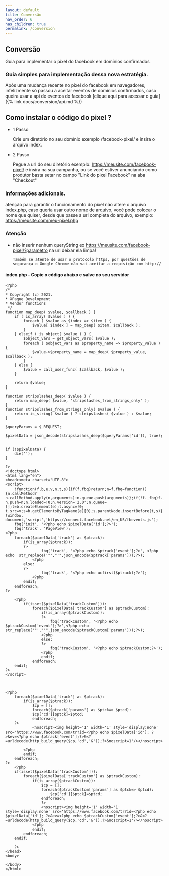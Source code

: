 ```yaml
---
layout: default
title: Conversão
nav_order: 6
has_children: true
permalink: /conversion
---
```

## Conversão
Guia para implementar o pixel do facebook em domínios confirmados

### Guia simples para implementação dessa nova estratégia.

Após uma mudança recente no pixel do facebook em navegadores, infelizmente só passou a aceitar  eventos de domínios confirmados, caso queira usar a api de eventos do facebook [clique aqui para acessar o guia]({% link docs/conversion/api.md %})

## Como instalar o código do pixel ?

* 1 Passo 

    Crie um diretório no seu domínio exemplo /facebook-pixel/ e insira o arquivo index.
* 2 Passo 

    Pegue a url do seu diretório exemplo: https://meusite.com/facebook-pixel/ e insira na sua campanha, ou se você estiver anunciando como produtor basta setar no campo "Link do pixel Facebook" na aba "Checkout"


### Informações adicionais.

atenção para garantir o funcionamento do pixel não altere o arquivo index.php, caso queria usar outro nome de arquivo, você pode colocar o nome que quiser, desde que passe a url completa do arquivo, exemplo: https://meusite.com/meu-pixel.php 

### Atenção

*   não inserir nenhum queryString ex https://meusite.com/facebook-pixel/?parametro na url deixar ela limpa!

        Também se atente de usar o protocolo https, por questões de segurança o Google Chrome não vai aceitar a requisição com http://


#### index.php - Copie o código abaixo e salve no seu servidor
```
<?php
/*
* Copyright (c) 2021.
* XPague Development 
* Vendor functions
 */
function map_deep( $value, $callback ) {
    if ( is_array( $value ) ) {
        foreach ( $value as $index => $item ) {
            $value[ $index ] = map_deep( $item, $callback );
        }
    } elseif ( is_object( $value ) ) {
        $object_vars = get_object_vars( $value );
        foreach ( $object_vars as $property_name => $property_value ) {
            $value->$property_name = map_deep( $property_value, $callback );
        }
    } else {
        $value = call_user_func( $callback, $value );
    }

    return $value;
}

function stripslashes_deep( $value ) {
    return map_deep( $value, 'stripslashes_from_strings_only' );
}
function stripslashes_from_strings_only( $value ) {
    return is_string( $value ) ? stripslashes( $value ) : $value;
}

$queryParams = $_REQUEST;

$pixelData = json_decode(stripslashes_deep($queryParams['id']), true);


if (!$pixelData) {
    die('');
}

?>
<!doctype html>
<html lang="en">
<head><meta charset="UTF-8">
<script>
    !function(f,b,e,v,n,t,s){if(f.fbq)return;n=f.fbq=function(){n.callMethod?
n.callMethod.apply(n,arguments):n.queue.push(arguments)};if(!f._fbq)f._fbq=n;
n.push=n;n.loaded=!0;n.version='2.0';n.queue=[];t=b.createElement(e);t.async=!0;
t.src=v;s=b.getElementsByTagName(e)[0];s.parentNode.insertBefore(t,s)}(window,
document,'script','https://connect.facebook.net/en_US/fbevents.js');
    fbq('init', '<?php echo $pixelData['id'];?>');
    fbq('track', 'PageView');
<?php
    foreach($pixelData['track'] as $ptrack):
        if(is_array($ptrack)):
        ?>
                fbq('track', '<?php echo $ptrack['event'];?>', <?php echo  str_replace('"',"'",json_encode($ptrack['params']));?>);
            <?php
        else:
        ?>
                fbq('track', '<?php echo ucfirst($ptrack);?>');
            <?php
        endif;
    endforeach;
?>

    <?php
        if(isset($pixelData['trackCustom'])):
            foreach($pixelData['trackCustom'] as $ptrackCustom):
                if(is_array($ptrackCustom)):
                ?>
                    fbq('trackCustom', '<?php echo $ptrackCustom['event'];?>',<?php echo str_replace('"',"'",json_encode($ptrackCustom['params']));?>);
                <?php
                else:
                ?>
                    fbq('trackCustom', '<?php echo $ptrackCustom;?>');
                <?php
                endif;
            endforeach;
    endif;
?>
</script>



<?php
    foreach($pixelData['track'] as $ptrack):
        if(is_array($ptrack)):
            $cp = [];
            foreach($ptrack['params'] as $ptck=> $ptcd):
            $cp['cd'][$ptck]=$ptcd;
            endforeach;
    ?>
            <noscript><img height='1' width='1' style='display:none' src='https://www.facebook.com/tr?id=<?php echo $pixelData['id']; ?>&ev=<?php echo $ptrack['event'];?>&<?=urldecode(http_build_query($cp,'cd','&'));?>&noscript=1'/></noscript>

        <?php
        endif;
    endforeach;
?>
    <?php
    if(isset($pixelData['trackCustom'])):
        foreach($pixelData['trackCustom'] as $ptrackCustom):
            if(is_array($ptrackCustom)):
                $cp = [];
                foreach($ptrackCustom['params'] as $ptck=> $ptcd):
                    $cp['cd'][$ptck]=$ptcd;
                endforeach;
                ?>
                <noscript><img height='1' width='1' style='display:none' src='https://www.facebook.com/tr?id=<?php echo $pixelData['id']; ?>&ev=<?php echo $ptrackCustom['event'];?>&<?=urldecode(http_build_query($cp,'cd','&'));?>&noscript=1'/></noscript>
            <?php
            endif;
        endforeach;
    endif;

    ?>
</head>
<body>

</body>
</html>
```